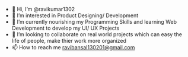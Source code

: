 - 👋 Hi, I’m @ravikumar1302
- 👀 I’m interested in Product Designing/ Development
- 🌱 I’m currently nourishing my Programming Skills and learning Web Development to develop my UI/ UX Projects
- 💞️ I’m looking to collaborate on real world projects which can easy the life of people, make thier work more organized
- 📫 How to reach me ravibansal130201@gmail.com

<!---
ravikumar1302/ravikumar1302 is a ✨ special ✨ repository because its `README.md` (this file) appears on your GitHub profile.
You can click the Preview link to take a look at your changes.
--->
